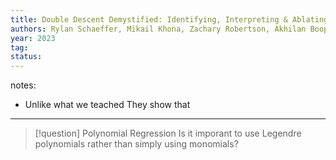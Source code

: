 ```yaml
---
title: Double Descent Demystified: Identifying, Interpreting & Ablating the Sources of a Deep Learning Puzzle
authors: Rylan Schaeffer, Mikail Khona, Zachary Robertson, Akhilan Boopathy, Kateryna Pistunova, Jason W. Rocks, Ila Rani Fiete, Oluwasanmi Koyejo
year: 2023
tag: 
status: 
---
```


notes: 


- Unlike what we teached They show that 

---





> [!question] Polynomial Regression
> Is it imporant to use Legendre polynomials rather than simply using monomials?
